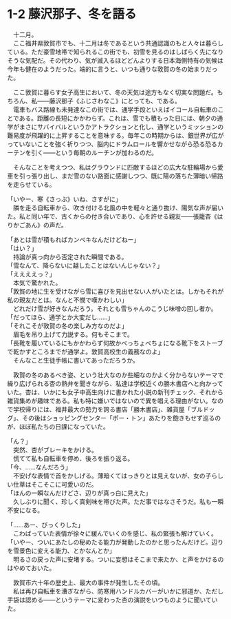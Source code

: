 # 1-2 藤沢那子、冬を語る

　十二月。  
　ここ福井県敦賀市でも、十二月は冬であるという共通認識のもと人々は暮らしている。ただ豪雪地帯で知られるこの街でも、初雪を見るのはしばらく先になりそうな気配だ。その代わり、気が滅入るほどどんよりする日本海側特有の気候は今年も健在のようだった。端的に言うと、いつも通りな敦賀の冬の始まりだった。

　ここ敦賀に暮らす女子高生において、冬の天気は途方もなく切実な問題だ。もちろん、私――藤沢那子《ふじさわなこ》にとっても、である。  
　電車もバス路線も未発達なこの街では、通学手段といえばイコール自転車のことである。距離の長短にかかわらず。これは、雪でも積もった日には、朝夕の通学がまさにサバイバルというかアトラクションと化し、通学というミッションの難易度が飛躍的に上昇することを意味する。毎年この時期からは、銀世界が広がっていないことを強く祈りつつ、脳内にドラムロールを響かせながら恐る恐るカーテンを引く――という毎朝のルーチンが加わるのだ。

　そんなことを考えつつ、私はグラウンドに匹敵するほどの広大な駐輪場から愛車を引っ張り出し、まだ雪のない路面に感謝しつつ、既に陽の落ちた薄暗い帰路を走らせている。

「いやー、寒《さっぶ》いね、さすがに」  
　隣を走る自転車から、吹き付ける北風の中を軽々と通り抜け、陽気な声が届いた。私と同い年で、古くからの付き合いであり、心を許せる親友――張籠杏《はりかごあん》の声だ。

「あとは雪が積もればカンペキなんだけどねー」  
「はい？」  
　持論が真っ向から否定された瞬間である。  
「雪なんて、降らないに越したことはないんじゃない？」  
「ええええっ？」  
　本気で驚かれた。  
「敦賀の地に生を受けながら雪に喜びを見出せない人がいたとは。しかもそれが私の親友だとは。なんと不憫で嘆かわしい」  
　どれだけ雪が好きなんだろう。それとも雪ちゃんのこうじ味噌の回し者か。  
「だってほら、通学とか大変だし……」  
「それこそが敦賀の冬の楽しみ方なのだよ」  
　眉毛を吊り上げて力説する。何もそこまで。  
「長靴を履いているにもかかわらず何故かべっちょべちょになる靴下をストーブで乾かすところまでが通学よ。敦賀高校生の義務なのよ」  
　そんなこと生徒手帳に書いてあっただろうか。

　敦賀の冬のあるべき姿、という壮大なのか些細なのかよく分からないテーマで繰り広げられる杏の熱弁を聞きながら、私達は学校近くの勝木書店へと向かっていた。杏は、いかにも女子中高生向けに書かれた小説の新刊チェック、それから雑貨集めが趣味である。私も特に嫌いではないので異を唱える理由がない。なので学校帰りには、福井最大の勢力を誇る書店「勝木書店」、雑貨屋「ブルドッグ」、その後はショッピングセンター「ポー・トン」あたりを飽きもせず巡るのが、ほぼ私たちの日課になっていた。

「ん？」  
　突然、杏がブレーキをかける。  
　慌てて私も自転車を停め、後ろを振り返る。  
「今、……なんだろう」  
　不安げな表情で首をかしげる。薄暗くてはっきりとは見えないが、女の子らしい仕草はそこそこに可愛いのだ。  
「ほんの一瞬なんだけどさ、辺りが真っ白に見えた」  
　久しぶりに聞く、珍しく真剣味を帯びた声。ただ事ではなさそうだ。私も一瞬不安になる。

「……あー、びっくりした」  
　こわばっていた表情が徐々に緩んでいくのを感じ、私の緊張も解けていく。  
「いやー、ついにあたしの秘めたる能力が発動したのかと思ったんだけど。辺りを雪景色に変える能力、とかなんとか」  
　明るさの戻った声に安堵する。ついに妄想はそこまで来たか、と声をかけるのはやめておいた。

　敦賀市六十年の歴史上、最大の事件が発生したその頃。  
　私は再び自転車を漕ぎながら、防寒用ハンドルカバーがいかに邪道か、ただし手袋は認める――というテーマに変わった杏の演説をいつものように聞いていた。
